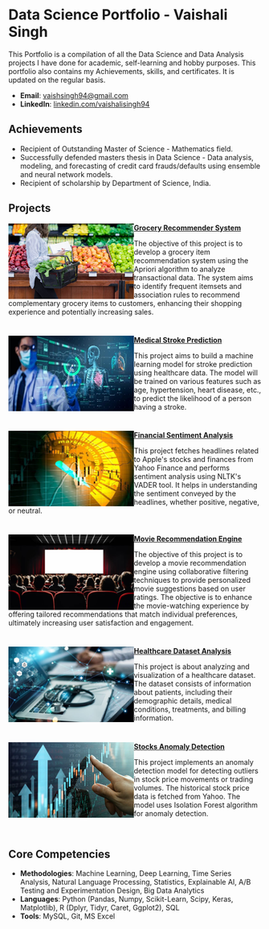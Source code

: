 # Data Science Portfolio - Vaishali Singh
This Portfolio is a compilation of all the Data Science and Data Analysis projects I have done for academic, self-learning and hobby purposes. This portfolio also contains my Achievements, skills, and certificates. It is updated on the regular basis.

- **Email**: [vaishsingh94@gmail.com](vaishsingh94@gmail.com)
- **LinkedIn**: [linkedin.com/vaishalisingh94](https://www.linkedin.com/in/vaishalisingh94/)

## Achievements
- Recipient of Outstanding Master of Science - Mathematics field.
- Successfully defended masters thesis in Data Science - Data analysis, modeling, and forecasting of credit card frauds/defaults using ensemble and neural network models.
- Recipient of scholarship by Department of Science, India.

## Projects



<img align="left" width="250" height="150" src="https://github.com/vaishsinghds/Grocery-recommender-system/blob/main/download.jpg"> **[Grocery Recommender System](https://github.com/vaishsinghds/Grocery-recommender-system)**

The objective of this project is to develop a grocery item recommendation system using the Apriori algorithm to analyze transactional data. The system aims to identify frequent itemsets and association rules to recommend complementary grocery items to customers, enhancing their shopping experience and potentially increasing sales.

#

<img align="left" width="250" height="150" src="https://github.com/vaishsinghds/Medical-Stroke-Prediction/blob/main/digital-doctor-healthcare-science-medical-260nw-2267168307.jpg"> **[Medical Stroke Prediction](https://github.com/vaishsinghds/Medical-Stroke-Prediction)** 

This project aims to build a machine learning model for stroke prediction using healthcare data. The model will be trained on various features such as age, hypertension, heart disease, etc., to predict the likelihood of a person having a stroke.

#

<img align="left" width="250" height="150" src="https://github.com/vaishsinghds/github-portfolio/blob/main/market-sentiment.jpg"> **[Financial Sentiment Analysis](https://github.com/vaishsinghds/Financial-Sentiment-Analysis)**
 
This project fetches headlines related to Apple's stocks and finances from Yahoo Finance and performs sentiment analysis using NLTK's VADER tool. It helps in understanding the sentiment conveyed by the headlines, whether positive, negative, or neutral.

#

<img align="left" width="250" height="150" src="https://github.com/vaishsinghds/Movies-recommendation-engine/blob/main/istockphoto-1494642262-612x612.jpg"> **[Movie Recommendation Engine](https://github.com/vaishsinghds/Movies-recommendation-engine)**

The objective of this project is to develop a movie recommendation engine using collaborative filtering techniques to provide personalized movie suggestions based on user ratings. The objective is to enhance the movie-watching experience by offering tailored recommendations that match individual preferences, ultimately increasing user satisfaction and engagement.


#

<img align="left" width="250" height="150" src="https://github.com/vaishsinghds/Healthcare-Data-Analysis/blob/main/istockphoto-1327568875-612x612.jpg"> **[Healthcare Dataset Analysis](https://github.com/vaishsinghds/Healthcare-Data-Analysis)**

This project is about analyzing and visualization of a healthcare dataset. The dataset consists of information about patients, including their demographic details, medical conditions, treatments, and billing information.

#

<img align="left" width="250" height="150" src="https://raw.githubusercontent.com/vaishsinghds/github-portfolio/main/are-stocks-overpriced-stocks-overpriced.jpg.webp"> **[Stocks Anomaly Detection](https://github.com/vaishsinghds/Stocks-Anomaly-Detection)**

This project implements an anomaly detection model for detecting outliers in stock price movements or trading volumes. The historical stock price data is fetched from Yahoo. The model uses Isolation Forest algorithm for anomaly detection. 

<br />


## Core Competencies

- **Methodologies**: Machine Learning, Deep Learning, Time Series Analysis, Natural Language Processing, Statistics, Explainable AI, A/B Testing and Experimentation Design, Big Data Analytics
- **Languages**: Python (Pandas, Numpy, Scikit-Learn, Scipy, Keras, Matplotlib), R (Dplyr, Tidyr, Caret, Ggplot2), SQL
- **Tools**: MySQL, Git, MS Excel
